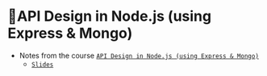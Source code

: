 # 🔩API Design in Node.js (using Express &amp; Mongo)

- Notes from the course [`API Design in Node.js (using Express & Mongo)`](https://frontendmasters.com/courses/api-design-nodejs/)
  - [`Slides`](http://fem-node-api.netlify.com/)
